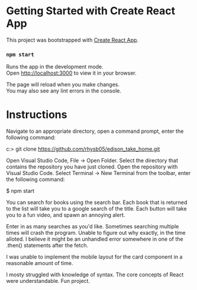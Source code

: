 # Getting Started with Create React App

This project was bootstrapped with [Create React App](https://github.com/facebook/create-react-app).

### `npm start`

Runs the app in the development mode.\
Open [http://localhost:3000](http://localhost:3000) to view it in your browser.

The page will reload when you make changes.\
You may also see any lint errors in the console.

# Instructions
Navigate to an appropriate directory, open a command prompt, enter the following command:

c:\> git clone https://github.com/rhysb05/edison_take_home.git

Open Visual Studio Code, File -> Open Folder. Select the directory that contains the repository you have just cloned.
Open the repository with Visual Studio Code. Select Terminal -> New Terminal from the toolbar, enter the following command:

$ npm start

You can search for books using the search bar. 
Each book that is returned to the list will take you to a google search of the title.
Each button will take you to a fun video, and spawn an annoying alert. 

Enter in as many searches as you'd like. Sometimes searching multiple times will crash the program.
Unable to figure out why exactly, in the time alloted. I believe it might be an unhandled error somewhere
in one of the .then() statements after the fetch.

I was unable to implement the mobile layout for the card component in a reasonable amount of time.

I mosty struggled with knowledge of syntax. The core concepts of React were understandable. Fun project.